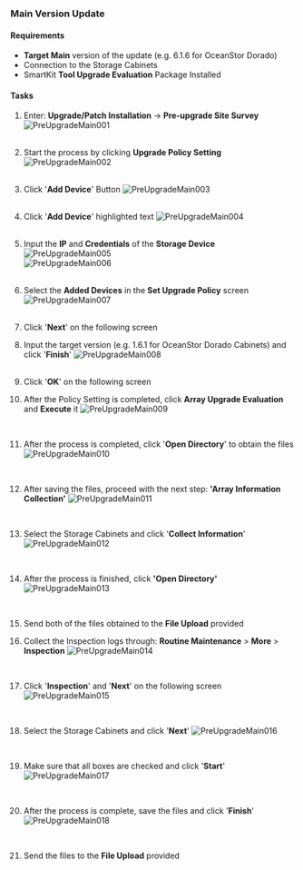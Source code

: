 ### **Main Version Update**

#### Requirements
- **Target Main** version of the update (e.g. 6.1.6 for OceanStor Dorado)
- Connection to the Storage Cabinets
- SmartKit **Tool Upgrade Evaluation** Package Installed

#### Tasks

1. Enter: **Upgrade/Patch Installation** → **Pre-upgrade Site Survey**
   ![PreUpgradeMain001](../Images/PreUpgradeMain001.png)<br>
   <br>

2. Start the process by clicking **Upgrade Policy Setting**
   ![PreUpgradeMain002](../Images/PreUpgradeMain002.png)<br>
   <br>

3. Click '**Add Device**' Button
   ![PreUpgradeMain003](../Images/PreUpgradeMain003.png)<br>
   <br>

4. Click '**Add Device**' highlighted text
   ![PreUpgradeMain004](../Images/PreUpgradeMain004.png)<br>
   <br>

5. Input the **IP** and **Credentials** of the **Storage Device**<br>
   ![PreUpgradeMain005](../Images/PreUpgradeMain005.png)<br>
   ![PreUpgradeMain006](../Images/PreUpgradeMain006.png)<br>
   <br>

6. Select the **Added Devices** in the **Set Upgrade Policy** screen
   ![PreUpgradeMain007](../Images/PreUpgradeMain007.png)<br>
   <br>

7. Click '**Next**' on the following screen

8. Input the target version (e.g. 1.6.1 for OceanStor Dorado Cabinets) and click '**Finish**'
   ![PreUpgradeMain008](../Images/PreUpgradeMain008.png)<br>
   <br>

9. Click '**OK**' on the following screen

10. After the Policy Setting is completed, click **Array Upgrade Evaluation** and **Execute** it
   ![PreUpgradeMain009](../Images/PreUpgradeMain009.png)<br>
   <br>

11. After the process is completed, click '**Open Directory**' to obtain the files
   ![PreUpgradeMain010](../Images/PreUpgradeMain010.png)<br>
   <br>

12. After saving the files, proceed with the next step: **'Array Information Collection'**
   ![PreUpgradeMain011](../Images/PreUpgradeMain011.png)<br>
   <br>

13. Select the Storage Cabinets and click '**Collect Information**'
   ![PreUpgradeMain012](../Images/PreUpgradeMain012.png)<br>
   <br>

14. After the process is finished, click **'Open Directory'**
   ![PreUpgradeMain013](../Images/PreUpgradeMain013.png)<br>
   <br>

15. Send both of the files obtained to the **File Upload** provided

16. Collect the Inspection logs through: **Routine Maintenance** > **More** > **Inspection**
   ![PreUpgradeMain014](../Images/PreUpgradeMain014.png)<br>
   <br>

17. Click '**Inspection**' and '**Next**' on the following screen
   ![PreUpgradeMain015](../Images/PreUpgradeMain015.png)<br>
   <br>

18. Select the Storage Cabinets and click '**Next**'
   ![PreUpgradeMain016](../Images/PreUpgradeMain016.png)<br>
   <br>

19. Make sure that all boxes are checked and click '**Start**'
   ![PreUpgradeMain017](../Images/PreUpgradeMain017.png)<br>
   <br>

20. After the process is complete, save the files and click '**Finish**'
   ![PreUpgradeMain018](../Images/PreUpgradeMain018.png)<br>
   <br>

21. Send the files to the **File Upload** provided

